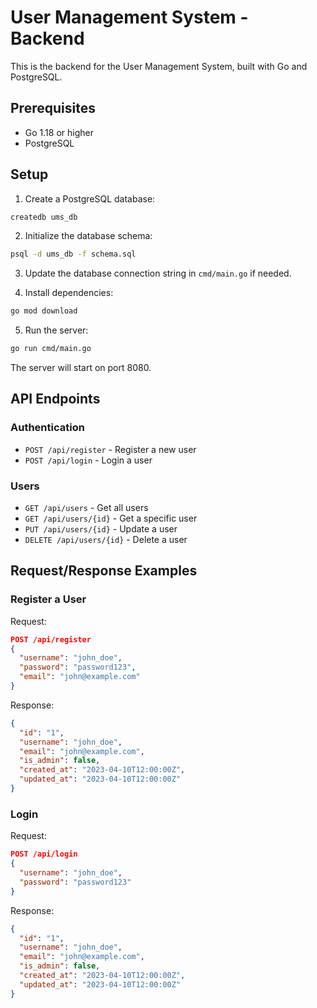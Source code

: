 # User Management System - Backend

This is the backend for the User Management System, built with Go and PostgreSQL.

## Prerequisites

- Go 1.18 or higher
- PostgreSQL

## Setup

1. Create a PostgreSQL database:

```bash
createdb ums_db
```

2. Initialize the database schema:

```bash
psql -d ums_db -f schema.sql
```


3. Update the database connection string in `cmd/main.go` if needed.

4. Install dependencies:

```bash
go mod download
```

5. Run the server:

```bash
go run cmd/main.go
```

The server will start on port 8080.

## API Endpoints

### Authentication

- `POST /api/register` - Register a new user
- `POST /api/login` - Login a user

### Users

- `GET /api/users` - Get all users
- `GET /api/users/{id}` - Get a specific user
- `PUT /api/users/{id}` - Update a user
- `DELETE /api/users/{id}` - Delete a user

## Request/Response Examples

### Register a User

Request:
```json
POST /api/register
{
  "username": "john_doe",
  "password": "password123",
  "email": "john@example.com"
}
```

Response:
```json
{
  "id": "1",
  "username": "john_doe",
  "email": "john@example.com",
  "is_admin": false,
  "created_at": "2023-04-10T12:00:00Z",
  "updated_at": "2023-04-10T12:00:00Z"
}
```

### Login

Request:
```json
POST /api/login
{
  "username": "john_doe",
  "password": "password123"
}
```

Response:
```json
{
  "id": "1",
  "username": "john_doe",
  "email": "john@example.com",
  "is_admin": false,
  "created_at": "2023-04-10T12:00:00Z",
  "updated_at": "2023-04-10T12:00:00Z"
}
```
